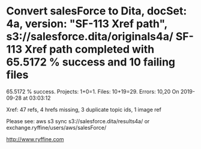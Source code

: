 # Convert salesForce to Dita, docSet: 4a, version: "SF-113 Xref path", s3://salesforce.dita/originals4a/ SF-113 Xref path completed with 65.5172 % success and 10 failing files

65.5172 % success. Projects: 1+0=1.  Files: 10+19=29. Errors: 10,20  On 2019-09-28 at 03:03:12

Xref: 47 refs, 4 hrefs missing, 3 duplicate topic ids, 1 image ref

Please see: aws s3 sync s3://salesforce.dita/results4a/ or exchange.ryffine/users/aws/salesForce/

http://www.ryffine.com
